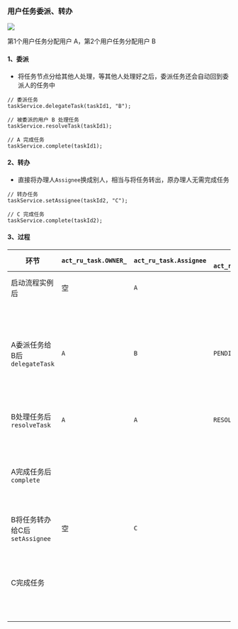###  用户任务委派、转办

![](https://fgq233.github.io/imgs/workflow/flow41.png)

第1个用户任务分配用户 A，第2个用户任务分配用户 B

#### 1、委派
* 将任务节点分给其他人处理，等其他人处理好之后，委派任务还会自动回到委派人的任务中

```
// 委派任务
taskService.delegateTask(taskId1, "B");

// 被委派的用户 B 处理任务
taskService.resolveTask(taskId1);

// A 完成任务
taskService.complete(taskId1);
```

#### 2、转办
* 直接将办理人`Assignee`换成别人，相当与将任务转出，原办理人无需完成任务

```
// 转办任务
taskService.setAssignee(taskId2, "C");

// C 完成任务
taskService.complete(taskId2);
```


#### 3、过程

| 环节                     | `act_ru_task.OWNER_ ` | `act_ru_task.Assignee` | 委托状态`act_ru_task.DELEGATION_`  | 说明                |
|------------------------|----------|------------|---------|-------------------|
| 启动流程实例后                | 空     | `A`   |         | 出现任务1             |
| A委派任务给B后`delegateTask` | `A`   | `B`   |   `PENDING`  | 委托后A查询不到任务，B可以查询到 |
| B处理任务后`resolveTask`    | `A`    | `A`   |    `RESOLVED`    | 任务1回到A            |
| A完成任务后`complete`       |       |       |  | 任务1数据删除，出现任务2     |
| B将任务转办给C后`setAssignee` |  空     | `C`     |  |                   |
| C完成任务                  |       |       |     | 任务2数据删除，流程实例结束        |



